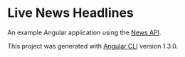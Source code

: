 # Live News Headlines

An example Angular application using the [News API](https://newsapi.org/).

This project was generated with [Angular CLI](https://github.com/angular/angular-cli) version 1.3.0.

